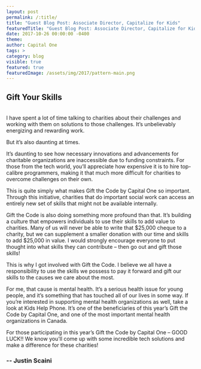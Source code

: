 ```yaml
---
layout: post
permalink: /:title/
title: "Guest Blog Post: Associate Director, Capitalize for Kids"
featuredTitle: "Guest Blog Post: Associate Director, Capitalize for Kids"
date: 2017-10-26 00:00:00 -0400
theme:
author: Capital One
tags: >
category: blog
visible: true
featured: true
featuredImage: /assets/img/2017/pattern-main.png
---
```


## Gift Your Skills
<br />
I have spent a lot of time talking to charities about their challenges and working with them on solutions to those challenges. It’s unbelievably energizing and rewarding work.

But it’s also daunting at times.

It’s daunting to see how necessary innovations and advancements for charitable organizations are inaccessible due to funding constraints. For those from the tech world, you’ll appreciate how expensive it is to hire top-calibre programmers, making it that much more difficult for charities to overcome challenges on their own.

This is quite simply what makes Gift the Code by Capital One so important. Through this initiative, charities that do important social work can access an entirely new set of skills that might not be available internally.

Gift the Code is also doing something more profound than that. It’s building a culture that empowers individuals to use their skills to add value to charities. Many of us will never be able to write that $25,000 cheque to a charity, but we can supplement a smaller donation with our time and skills to add $25,000 in value. I would strongly encourage everyone to put thought into what skills they can contribute – then go out and gift those skills!

This is why I got involved with Gift the Code. I believe we all have a responsibility to use the skills we possess to pay it forward and gift our skills to the causes we care about the most.

For me, that cause is mental health. It’s a serious health issue for young people, and it’s something that has touched all of our lives in some way. If you’re interested in supporting mental health organizations as well, take a look at Kids Help Phone. It’s one of the beneficiaries of this year’s Gift the Code by Capital One, and one of the most important mental health organizations in Canada.

For those participating in this year’s Gift the Code by Capital One – GOOD LUCK!! We know you’ll come up with some incredible tech solutions and make a difference for these charities!

### -- Justin Scaini
